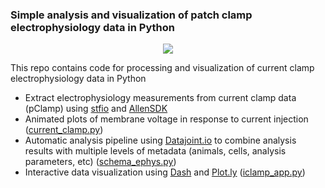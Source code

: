 ### Simple analysis and visualization of patch clamp electrophysiology data in Python

<p align="center"> 
  <img src="assets/screen_capture_h400_15fps.gif">
</p>

This repo contains code for processing and visualization of current clamp electrophysiology data in Python
- Extract electrophysiology measurements from current clamp data (pClamp) using [stfio](https://github.com/neurodroid/stimfit) and [AllenSDK](http://alleninstitute.github.io/AllenSDK/)
- Animated plots of membrane voltage in response to current injection ([current_clamp.py](current_clamp.py))
- Automatic analysis pipeline using [Datajoint.io](https://github.com/datajoint/datajoint-python) to combine analysis results with multiple levels of metadata (animals, cells, analysis parameters, etc) ([schema_ephys.py](schema_ephys.py))
- Interactive data visualization using [Dash](https://medium.com/@plotlygraphs/introducing-dash-5ecf7191b503) and [Plot.ly](https://plot.ly/python/) ([iclamp_app.py](visualization/iclamp_app.py))

